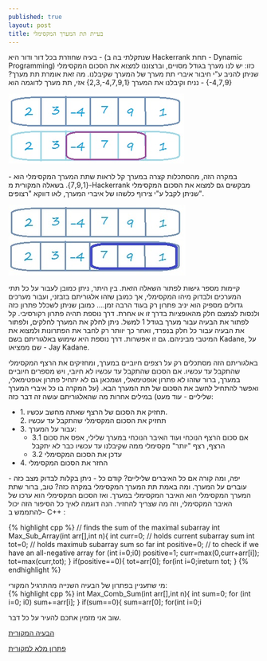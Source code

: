 ```yaml
---
published: true
layout: post
title: בעיית תת המערך המקסימלי
---
```

בעיה שחוזרת בכל דור ודור היא - (שנתקלתי בה ב Hackerrank תחת - Dynamic Programming) כזו:
יש לנו מערך בגודל מסויים, וברצוננו למצוא את הסכום המקסימלי שניתן להניב ע"י חיבור איברי תת מערך של המערך שקיבלנו.  מה זאת אומרת תת מערך?
נניח וקיבלנו את המערך <span dir="ltr">{2,3,-4,7,9,1}</span>
אזי, תת מערך לדוגמה הוא - <span dir="ltr" >{-4,7,9}
 </span>

![תת מערך](https://raw.githubusercontent.com/Tony-Stark/Tony-Stark.github.io/master/_posts/pic1.jpg)

במקרה הזה, מהסתכלות קצרה במערך קל לראות שתת המערך המקסימלי הוא - {7,9,1}. 
בשאלה המקורית מ-Hackerrank מבקשים גם למצוא את הסכום המקסימלי שניתן לקבל ע"י צירוף כלשהו של איברי המערך, לאו דווקא "רצופים".

![תת מערך מקסימלי](https://raw.githubusercontent.com/Tony-Stark/Tony-Stark.github.io/master/_posts/pic2.jpg)

קיימות מספר גישות לפתור השאלה הזאת. בין היתר, ניתן כמובן לעבור על כל תתי המערכים ולבדוק מיהו המקסימלי, אך כמובן שזהו אלגוריתם בזבזני, ועבור מערכים גדולים מספיק הוא יניב פתרון רק בעוד הרבה זמן....
כמובן שניתן לשכלל פתרון כזה ולנסות לצמצם חלק מהאופציות בדרך זו או אחרת. דרך נוספת תהיה פתרון רקורסיבי. קל לפתור את הבעיה עבור מערך בגודל 1 למשל.  ניתן לחלק את המערך לחלקים, ולפתור את הבעיה עבור כל חלק בנפרד, ואחר כך יוותר רק לחבר את הפתרונות ולמצוא את המיטבי מביניהם. גם זו אפשרות. דרך נוספת היא שימוש באלגוריתם בשם Kadane, על שם ממציאו - Jay Kadane.

באלגוריתם הזה מסתכלים רק על רצפים חיוביים במערך, ומחזיקים את הרצף המקסימלי שהתקבל עד עכשיו. אם הסכום שהתקבל עד עכשיו לא חיובי, ויש מספרים חיוביים במערך, ברור שזהו לא פתרון אופטימאלי, ושמכאן גם לא יתחיל פתרון אופטימאלי, ואפשר להתחיל לחשב את הסכום של תת המערך הבא. (על המקרה בו כל איברי המערך שליליים - עוד מעט)
במילים אחרות מה שהאלגוריתם עושה זה דבר כזה: 
<ul>
<li>
1. תחזיק את הסכום של הרצף שאתה מחשב עכשיו.
</li>
2. תחזיק את הסכום המקסימלי שהתקבל עד עכשיו
<li>
3. עבור על המערך:
<ul><li>
	3.1 אם סכום הרצף הנוכחי ועוד האיבר הנוכחי במערך שלילי, אפס את סכום הרצף, רצף "יותר" מקסימלי ממה שקיבלנו עד עכשיו כבר לא יתקבל
	</li><li>
	3.2 עדכן את הסכום המקסימלי
</li></ul></li><li>
4. החזר את הסכום המקסימלי
</li></ul>

יפה, ומה קורה אם כל האיברים שליליים? קודם כל - ניתן בקלות לבדוק מצב כזה - עוברים על המערך. ומה באמת תת המערך המקסימלי במקרה כזה? טוב, ברור שתת המערך המקסימלי הוא האיבר המקסימלי במערך. ואז הסכום המקסימלי הוא ערכו של האיבר המקסימלי, וזה מה שצריך להחזיר.
הנה דוגמה לאיך כל הסיפור הזה יכול להתממש ב- C++ :
<div dir="ltr">
{% highlight cpp %}
// finds the sum of the maximal subarray
int Max_Sub_Array(int arr[],int n){
    int curr=0; // holds current subarray sum
    int tot=0;  // holds maximub subarray sum so far
    int positive=0; // to check if we have an all-negative array
    for (int i=0;i<n;++i){
        if (arr[i]>0) 
            positive=1;
        curr=max(0,curr+arr[i]);
        tot=max(curr,tot);
    }
    if(positive==0){
        tot=arr[0];
        for(int i=0;i<n;++i)
            tot=max(tot,arr[i]);
    }
    
   return tot;
}
{% endhighlight %}
</div>
מי שתעניין בפתרון של הבעיה השנייה מהתרגיל המקורי:
<div dir="ltr">
{% highlight cpp %}
int Max_Comb_Sum(int arr[],int n){
    int sum=0;
    for (int i=0; i<n;++i){
        if(arr[i]>0)
            sum+=arr[i];
    }
    if(sum==0){
        sum=arr[0];
        for(int i=0;i<n;++i)
            sum=max(sum,arr[i]);
    }
    return sum;
}
{% endhighlight %}
</div>


שוב אני מזמין אתכם להעיר על כל דבר.

[הבעיה המקורית]( https://www.hackerrank.com/challenges/maxsubarray)

[פתרון מלא למקורית](https://raw.githubusercontent.com/Tony-Stark/CSStudy/master/Hackerrank/MaximumSubarray.cpp)

